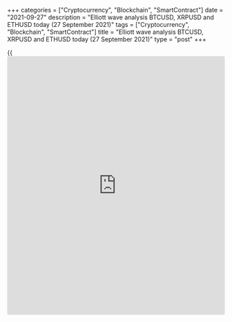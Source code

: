 +++
categories = ["Cryptocurrency", "Blockchain", "SmartContract"]
date = "2021-09-27"
description = "Elliott wave analysis BTCUSD, XRPUSD and ETHUSD today (27 September 2021)"
tags = ["Cryptocurrency", "Blockchain", "SmartContract"]
title = "Elliott wave analysis BTCUSD, XRPUSD and ETHUSD today (27 September 2021)"
type = "post"
+++

{{<iframe id="large-banner" src="https://www.bounty.group/#slide=19.0" width="100%" height="600" scrolling="no" style="border: 0px solid rgb(216, 221, 230); border-radius: 3px;">}}

2021-09-27

2021-09-27

Short-term forecast for BTCUSD, XRPUSD and ETHUSD 27.09.2021Roman Onegin

I welcome my readers!

I have prepared a short-term cryptocurrency forecast based on Elliott
wave analysis of Bitcoin, Ripple, and Ethereum. I offer entry signals to
trade each cryptocurrency.

All cryptocurrency pairs covered in the article must complete impulse
sub-waves in bullish corrections. The downtrends will continue
afterwards.

The article covers the following subjects:

##  **Elliott wave Bitcoin analysis**

The BTCUSD market is forming the initial part of the bullish wave as an
impulse. Sub-waves (1)-(2) have finished, and the third wave is
currently unfolding. In the third wave, which is an impulse, the first
leg, impulse 1, has finished. There is unfolding correction 2 as a
zigzag [A]-[B]-[C]. This zigzag should soon end, and the price will
continue falling in impulse 3 to a level below 39500.00, marked by wave
1.

### Trading plan for [BTCUSD][1] today:

Sell 44062.79, TP 39500.00

* * *

##  **Elliott wave Ripple analysis**

 ****

The XRPUSD market is declining in the new bearish wave, unfolding as an
impulse. Impulse wave [1] has recently completed; it is composed of sub-
waves (1)-(2)-(3)-(4)-(5). Next, the market has started rising in
correction [2]. Correction [2] must finish soon as a zigzag (A)-(B)-(C).
Next, the market will turn down and continue declining to a level below
0.805, marked by wave [1].

### Trading plan for [XRPUSD][2] **** today:

Sell 0.968, TP 0.805

* * *

##  **Elliott wave Ethereum analysis**

 ****

The ETHUSD market is forming a new bearish trend as an impulse. The most
recent chart section displays the beginning of the third wave, with the
bearish wave [1] completed inside. There is unfolding the upward
correction [2] as a zigzag (A)-(B)-(C), which should end soon, After
wave [2] finishes, the market should turn down and continue declining to
a level of 2643.00, marked by wave [1].

### Trading plan for [ETHUSD][3] **** today:

Sell 3142.85, TP 2643.00

* * *

P.S. Did you like my article? Share it in social networks: it will be
the best “thank you" :)

Ask me questions and comment below. I’ll be glad to answer your
questions and give necessary explanations.

 **Useful links:**

  * I recommend trying to trade with a reliable broker [here][4]. The system allows you to trade by yourself or copy successful traders from all across the globe.
  * Use my promo-code BLOG for getting deposit bonus 50% on LiteForex platform. Just enter this code in the appropriate field while [depositing][5] your trading account.
  * Telegram chat for traders: <t.me/liteforexengchat>. We are sharing the signals and trading experience
  * Telegram channel with high-quality analytics, Forex reviews, training articles, and other useful things for traders <t.me/liteforex>

## Price chart of BTCUSD in real time mode

The content of this article reflects the author’s opinion and does not
necessarily reflect the official position of LiteForex. The material
published on this page is provided for informational purposes only and
should not be considered as the provision of investment advice for the
purposes of Directive 2004/39/EC.

Rate this article:

{{value}}

( {{count}} {{title}} )

   1. my.liteforex.com/trading/chart?symbol=BTCUSD
   2. my.liteforex.com/trading/chart?symbol=XRPUSD
   3. my.liteforex.com/trading/chart?symbol=ETHUSD
   4. my.liteforex.com/?category=analysts-opinions&slug=short-term-forecast-for-[BTC](https://www.playgroundfx.com/blog/who-is-the-creator-of-bitcoin/)usd-xrpusd-and-ethusd-27092021&openPopup=%2Fregistration%2Fpopup&utm_source=blog&utm_medium=article&utm_campaign=bonus
   5. my.liteforex.com/deposit/?category=analysts-opinions&slug=short-term-forecast-for-[BTC](https://www.playgroundfx.com/blog/who-is-the-creator-of-bitcoin/)usd-xrpusd-and-ethusd-27092021&promo_code=BLOG&utm_source=blog&utm_medium=article&utm_campaign=bonus